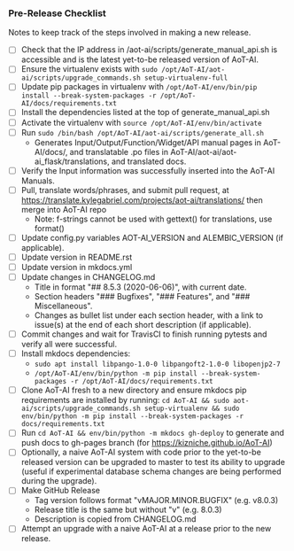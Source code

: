 ### Pre-Release Checklist

Notes to keep track of the steps involved in making a new release.

- [ ] Check that the IP address in /aot-ai/scripts/generate_manual_api.sh is accessible and is the latest yet-to-be released version of AoT-AI.
- [ ] Ensure the virtualenv exists with ```sudo /opt/AoT-AI/aot-ai/scripts/upgrade_commands.sh setup-virtualenv-full```
- [ ] Update pip packages in virtualenv with ```/opt/AoT-AI/env/bin/pip install --break-system-packages -r /opt/AoT-AI/docs/requirements.txt```
- [ ] Install the dependencies listed at the top of generate_manual_api.sh
- [ ] Activate the virtualenv with ```source /opt/AoT-AI/env/bin/activate```
- [ ] Run ```sudo /bin/bash /opt/AoT-AI/aot-ai/scripts/generate_all.sh```
   - Generates Input/Output/Function/Widget/API manual pages in AoT-AI/docs/, and translatable .po files in AoT-AI/aot-ai/aot-ai_flask/translations, and translated docs.
- [ ] Verify the Input information was successfully inserted into the AoT-AI Manuals.
- [ ] Pull, translate words/phrases, and submit pull request, at https://translate.kylegabriel.com/projects/aot-ai/translations/ then merge into AoT-AI repo
    - Note: f-strings cannot be used with gettext() for translations, use format()
- [ ] Update config.py variables AOT-AI_VERSION and ALEMBIC_VERSION (if applicable).
- [ ] Update version in README.rst
- [ ] Update version in mkdocs.yml
- [ ] Update changes in CHANGELOG.md
   - Title in format "## 8.5.3 (2020-06-06)", with current date.
   - Section headers "### Bugfixes", "### Features", and "### Miscellaneous".
   - Changes as bullet list under each section header, with a link to issue(s) at the end of each short description (if applicable).
- [ ] Commit changes and wait for TravisCI to finish running pytests and verify all were successful.
- [ ] Install mkdocs dependencies:
   - ```sudo apt install libpango-1.0-0 libpangoft2-1.0-0 libopenjp2-7```
   - ```/opt/AoT-AI/env/bin/python -m pip install --break-system-packages -r /opt/AoT-AI/docs/requirements.txt```
- [ ] Clone AoT-AI fresh to a new directory and ensure mkdocs pip requirements are installed by running: ```cd AoT-AI && sudo aot-ai/scripts/upgrade_commands.sh setup-virtualenv && sudo env/bin/python -m pip install --break-system-packages -r docs/requirements.txt```
- [ ] Run ```cd AoT-AI && env/bin/python -m mkdocs gh-deploy``` to generate and push docs to gh-pages branch (for https://kizniche.github.io/AoT-AI)
- [ ] Optionally, a naive AoT-AI system with code prior to the yet-to-be released version can be upgraded to master to test its ability to upgrade (useful if experimental database schema changes are being performed during the upgrade).
- [ ] Make GitHub Release
   - Tag version follows format "vMAJOR.MINOR.BUGFIX" (e.g. v8.0.3)
   - Release title is the same but without "v" (e.g. 8.0.3)
   - Description is copied from CHANGELOG.md
- [ ] Attempt an upgrade with a naive AoT-AI at a release prior to the new release.
